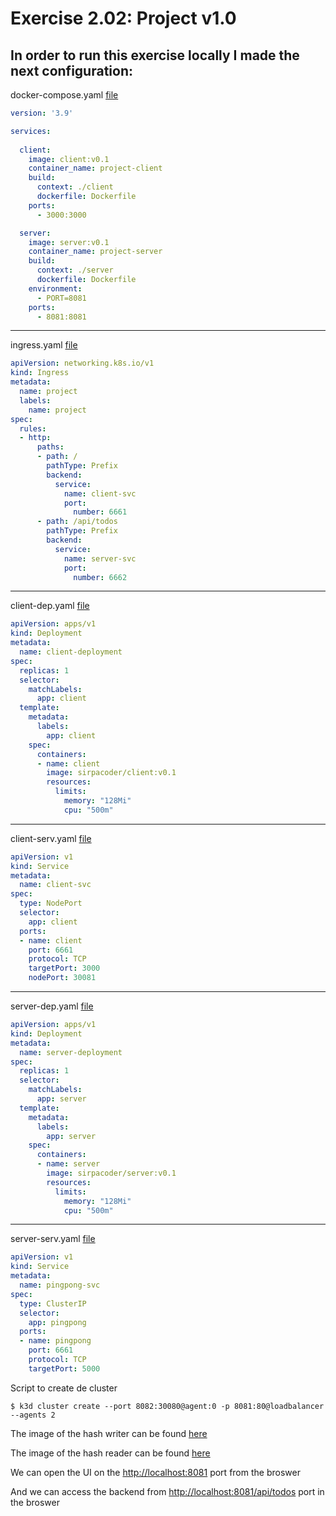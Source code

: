 # Exercise 2.02: Project v1.0

## In order to run this exercise locally I made the next configuration:
docker-compose.yaml [file](./docker-compose.yml)
```yaml
version: '3.9'

services:
  
  client:
    image: client:v0.1
    container_name: project-client
    build:
      context: ./client
      dockerfile: Dockerfile
    ports:
      - 3000:3000

  server:
    image: server:v0.1
    container_name: project-server
    build:
      context: ./server
      dockerfile: Dockerfile
    environment:
      - PORT=8081
    ports:
      - 8081:8081
```
___
ingress.yaml [file](./manifests/ingress.yaml)
```yaml
apiVersion: networking.k8s.io/v1
kind: Ingress
metadata:
  name: project
  labels:
    name: project
spec:
  rules:
  - http:
      paths:
      - path: /
        pathType: Prefix
        backend:
          service:
            name: client-svc
            port: 
              number: 6661
      - path: /api/todos
        pathType: Prefix
        backend:
          service:
            name: server-svc
            port:
              number: 6662
```
___
client-dep.yaml [file](./manifests/client-dep.yml)
```yaml
apiVersion: apps/v1
kind: Deployment
metadata:
  name: client-deployment
spec:
  replicas: 1
  selector:
    matchLabels:
      app: client
  template:
    metadata:
      labels:
        app: client
    spec:
      containers:
      - name: client
        image: sirpacoder/client:v0.1
        resources:
          limits:
            memory: "128Mi"
            cpu: "500m"
```
___
client-serv.yaml [file](./manifests/client-serv.yaml)
```yaml
apiVersion: v1
kind: Service
metadata:
  name: client-svc
spec:
  type: NodePort
  selector:
    app: client
  ports:
  - name: client
    port: 6661
    protocol: TCP
    targetPort: 3000
    nodePort: 30081
```
___
server-dep.yaml [file](./manifests/server-dep.yml)
```yaml
apiVersion: apps/v1
kind: Deployment
metadata:
  name: server-deployment
spec:
  replicas: 1
  selector:
    matchLabels:
      app: server
  template:
    metadata:
      labels:
        app: server
    spec:
      containers:
      - name: server
        image: sirpacoder/server:v0.1
        resources:
          limits:
            memory: "128Mi"
            cpu: "500m"
```
___
server-serv.yaml [file](./manifests/server-serv.yaml)
```yaml
apiVersion: v1
kind: Service
metadata:
  name: pingpong-svc
spec:
  type: ClusterIP
  selector:
    app: pingpong
  ports:
  - name: pingpong
    port: 6661
    protocol: TCP
    targetPort: 5000
```

Script to create de cluster
```
$ k3d cluster create --port 8082:30080@agent:0 -p 8081:80@loadbalancer --agents 2
```

The image of the hash writer can be found [here](https://hub.docker.com/r/sirpacoder/client)

The image of the hash reader can be found [here](https://hub.docker.com/r/sirpacoder/server)

We can open the UI on the [http://localhost:8081](http://localhost:8081) port from the broswer

And we can access the backend from [http://localhost:8081/api/todos](http://localhost:8081/api/todos) port in the broswer